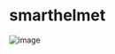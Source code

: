 # smarthelmet

![image](https://user-images.githubusercontent.com/48435474/70015456-bbfc4e00-15c0-11ea-8e70-f75c78276813.png)
